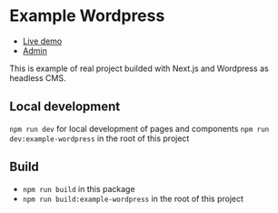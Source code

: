 # Example Wordpress

- [Live demo](https://next-lighter-wordpress.lbx.sk)
- [Admin](https://lighter-wordpress-admin.lbx.sk/wp-admin)

This is example of real project builded with Next.js and Wordpress as headless CMS.

## Local development

`npm run dev` for local development of pages and components
`npm run dev:example-wordpress` in the root of this project

## Build

* `npm run build` in this package
* `npm run build:example-wordpress` in the root of this project
